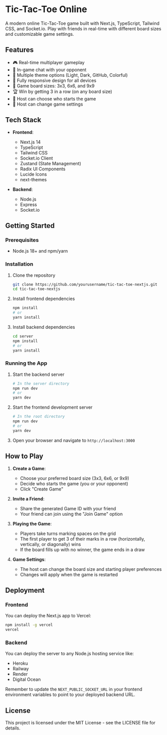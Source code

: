 # Tic-Tac-Toe Online

A modern online Tic-Tac-Toe game built with Next.js, TypeScript, Tailwind CSS, and Socket.io. Play with friends in real-time with different board sizes and customizable game settings.

## Features

- 🎮 Real-time multiplayer gameplay
- 💬 In-game chat with your opponent
- 🎨 Multiple theme options (Light, Dark, GitHub, Colorful)
- 📱 Fully responsive design for all devices
- 🎯 Game board sizes: 3x3, 6x6, and 9x9
- 🏆 Win by getting 3 in a row (on any board size)
- 🔄 Host can choose who starts the game
- 🎲 Host can change game settings

## Tech Stack

- **Frontend**:
    - Next.js 14
    - TypeScript
    - Tailwind CSS
    - Socket.io Client
    - Zustand (State Management)
    - Radix UI Components
    - Lucide Icons
    - next-themes

- **Backend**:
    - Node.js
    - Express
    - Socket.io

## Getting Started

### Prerequisites

- Node.js 18+ and npm/yarn

### Installation

1. Clone the repository
   ```bash
   git clone https://github.com/yourusername/tic-tac-toe-nextjs.git
   cd tic-tac-toe-nextjs
   ```

2. Install frontend dependencies
   ```bash
   npm install
   # or
   yarn install
   ```

3. Install backend dependencies
   ```bash
   cd server
   npm install
   # or
   yarn install
   ```

### Running the App

1. Start the backend server
   ```bash
   # In the server directory
   npm run dev
   # or
   yarn dev
   ```

2. Start the frontend development server
   ```bash
   # In the root directory
   npm run dev
   # or
   yarn dev
   ```

3. Open your browser and navigate to `http://localhost:3000`

## How to Play

1. **Create a Game**:
    - Choose your preferred board size (3x3, 6x6, or 9x9)
    - Decide who starts the game (you or your opponent)
    - Click "Create Game"

2. **Invite a Friend**:
    - Share the generated Game ID with your friend
    - Your friend can join using the "Join Game" option

3. **Playing the Game**:
    - Players take turns marking spaces on the grid
    - The first player to get 3 of their marks in a row (horizontally, vertically, or diagonally) wins
    - If the board fills up with no winner, the game ends in a draw

4. **Game Settings**:
    - The host can change the board size and starting player preferences
    - Changes will apply when the game is restarted

## Deployment

### Frontend

You can deploy the Next.js app to Vercel:

```bash
npm install -g vercel
vercel
```

### Backend

You can deploy the server to any Node.js hosting service like:
- Heroku
- Railway
- Render
- Digital Ocean

Remember to update the `NEXT_PUBLIC_SOCKET_URL` in your frontend environment variables to point to your deployed backend URL.

## License

This project is licensed under the MIT License - see the LICENSE file for details.